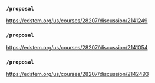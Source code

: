 ### `/proposal`
https://edstem.org/us/courses/28207/discussion/2141249
### `/proposal`
https://edstem.org/us/courses/28207/discussion/2141054
### `/proposal`
https://edstem.org/us/courses/28207/discussion/2142493
